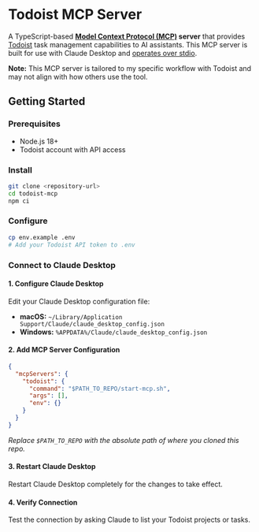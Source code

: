 # Todoist MCP Server

A TypeScript-based **[Model Context Protocol (MCP)](https://en.wikipedia.org/wiki/Model_Context_Protocol) server** that provides [Todoist](https://www.todoist.com/) task management capabilities to AI assistants. This MCP server is built for use with Claude Desktop and [operates over stdio](https://docs.anthropic.com/en/docs/claude-code/mcp#option-1%3A-add-a-local-stdio-server).

**Note:** This MCP server is tailored to my specific workflow with Todoist and may not align with how others use the tool.

## Getting Started

### Prerequisites

- Node.js 18+
- Todoist account with API access

### Install

```bash
git clone <repository-url>
cd todoist-mcp
npm ci
```

### Configure

```bash
cp env.example .env
# Add your Todoist API token to .env
```

### Connect to Claude Desktop

#### 1. Configure Claude Desktop

Edit your Claude Desktop configuration file:

- **macOS:** `~/Library/Application Support/Claude/claude_desktop_config.json`
- **Windows:** `%APPDATA%/Claude/claude_desktop_config.json`

#### 2. Add MCP Server Configuration

```json
{
  "mcpServers": {
    "todoist": {
      "command": "$PATH_TO_REPO/start-mcp.sh",
      "args": [],
      "env": {}
    }
  }
}
```

_Replace `$PATH_TO_REPO` with the absolute path of where you cloned this repo._

#### 3. Restart Claude Desktop

Restart Claude Desktop completely for the changes to take effect.

#### 4. Verify Connection

Test the connection by asking Claude to list your Todoist projects or tasks.
